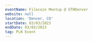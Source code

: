 ```yaml
---
eventName: Filecoin Meetup @ ETHDenver
website: null
location: 'Denver, CO'
startDate: 03/03/2023
endDate: 03/03/2023
tag: PLN Event
---
```


